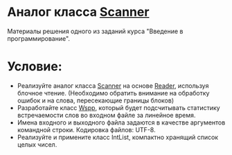 # Аналог класса [Scanner](https://docs.oracle.com/en/java/javase/17/docs/api/java.base/java/util/Scanner.html)
Материалы решения одного из заданий курса "Введение в программирование".
# Условие:
* Реализуйте аналог класса [Scanner](https://docs.oracle.com/en/java/javase/17/docs/api/java.base/java/util/Scanner.html) на основе [Reader](https://docs.oracle.com/en/java/javase/17/docs/api/java.base/java/io/Reader.html), используя блочное чтение.
(Необходимо обратить внимание на обработку ошибок и на слова, пересекающие границы блоков)
* Разработайте класс [Wspp](src/Wspp.java), который будет подсчитывать статистику встречаемости слов во входном файле за линейное время.
* Имена входного и выходного файла задаются в качестве аргументов командной строки. Кодировка файлов: UTF-8.
* Реализуйте и примените класс IntList, компактно хранящий список целых чисел.
